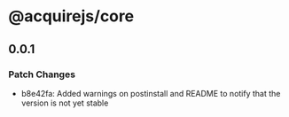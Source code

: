 # @acquirejs/core

## 0.0.1

### Patch Changes

- b8e42fa: Added warnings on postinstall and README to notify that the version is not yet stable
